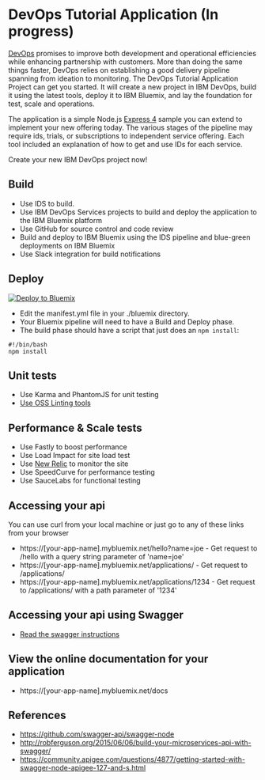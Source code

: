 # DevOps Tutorial Application (In progress)

[DevOps](https://en.wikipedia.org/wiki/DevOps) promises to improve both development and operational efficiencies while enhancing partnership with customers.
More than doing the same things faster, DevOps relies on establishing a good delivery pipeline spanning from ideation to monitoring.
The DevOps Tutorial Application Project can get you started. It will create a new project in IBM DevOps, build it using the latest tools, deploy it to IBM Bluemix, and lay the foundation for test, scale and operations.

The application is a simple Node.js [Express 4](http://expressjs.com/) sample you can extend to implement your new offering today.
The various stages of the pipeline may require ids, trials, or subscriptions to independent service offering.
Each tool included an explanation of how to get and use IDs for each service.

Create your new IBM DevOps project now!


## Build

  - Use IDS to build.
  - Use IBM DevOps Services projects to build and deploy the application to the IBM Bluemix platform
  - Use GitHub for source control and code review
  - Build and deploy to IBM Bluemix using the IDS pipeline and blue-green deployments on IBM Bluemix
  - Use Slack integration for build notifications


## Deploy

[![Deploy to Bluemix](https://bluemix.net/deploy/button.png)](https://bluemix.net/deploy?repository=https://github.com/oneibmcloud/devops-tutorial-1.git)

  - Edit the manifest.yml file in your ./bluemix directory.
  - Your Bluemix pipeline will need to have a Build and Deploy phase.  
  - The build phase should have a script that just does an `npm install`:

  ```
  #!/bin/bash
  npm install
  ```


## Unit tests

  - Use Karma and PhantomJS for unit testing
  - [Use OSS Linting tools](docs/Linters.md)


## Performance & Scale tests

  - Use Fastly to boost performance
  - Use Load Impact for site load test
  - Use [New Relic](docs/NewRelic.md) to monitor the site
  - Use SpeedCurve for performance testing
  - Use SauceLabs for functional testing


## Accessing your api
  You can use curl from your local machine or just go to any of these links from your browser

  - https://[your-app-name].mybluemix.net/hello?name=joe - Get request to /hello with a query string parameter of 'name=joe'
  - https://[your-app-name].mybluemix.net/applications/ - Get request to /applications/
  - https://[your-app-name].mybluemix.net/applications/1234 - Get request to /applications/ with a path parameter of '1234'


## Accessing your api using Swagger
  - [Read the swagger instructions](docs/Swagger.md)


## View the online documentation for your application
  - https://[your-app-name].mybluemix.net/docs


## References
  - https://github.com/swagger-api/swagger-node
  - http://robferguson.org/2015/06/06/build-your-microservices-api-with-swagger/
  - https://community.apigee.com/questions/4877/getting-started-with-swagger-node-apigee-127-and-s.html
